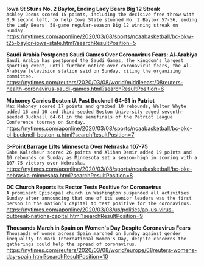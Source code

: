 **Iowa St Stuns No. 2 Baylor, Ending Lady Bears Big 12 Streak**\
`Ashley Joens scored 15 points, including the decisive free throw with 0.9 second left, to help Iowa State stunned No. 2 Baylor 57-56, ending the Lady Bears' 58-game regular-season Big 12 winning streak on Sunday.`\
https://nytimes.com/aponline/2020/03/08/sports/ncaabasketball/bc-bkw-t25-baylor-iowa-state.html?searchResultPosition=5

**Saudi Arabia Postpones Saudi Games Over Coronavirus Fears: Al-Arabiya**\
`Saudi Arabia has postponed the Saudi Games, the kingdom's largest sporting event, until further notice over coronavirus fears, the Al-Arabiya television station said on Sunday, citing the organizing committee.  `\
https://nytimes.com/reuters/2020/03/08/world/middleeast/08reuters-health-coronavirus-saudi-games.html?searchResultPosition=6

**Mahoney Carries Boston U. Past Bucknell 64-61 in Patriot**\
`Max Mahoney scored 17 points and grabbed 10 rebounds, Walter Whyte added 16 and 10 and third-seeded Boston University edged seventh-seeded Bucknell 64-61 in the semifinals of the Patriot League Conference tourney on Sunday. `\
https://nytimes.com/aponline/2020/03/08/sports/ncaabasketball/bc-bkc-pl-bucknell-boston-u.html?searchResultPosition=7

**3-Point Barrage Lifts Minnesota Over Nebraska 107-75**\
`Gabe Kalscheur scored 26 points and Alihan Demir added 19 points and 10 rebounds on Sunday as Minnesota set a season-high in scoring with a 107-75 victory over Nebraska.`\
https://nytimes.com/aponline/2020/03/08/sports/ncaabasketball/bc-bkc-nebraska-minnesota.html?searchResultPosition=8

**DC Church Reports Its Rector Tests Positive for Coronavirus**\
`A prominent Episcopal church in Washington suspended all activities Sunday after announcing that one of its senior leaders was the first person in the nation’s capital to test positive for the coronavirus. `\
https://nytimes.com/aponline/2020/03/08/us/politics/ap-us-virus-outbreak-nations-capital.html?searchResultPosition=9

**Thousands March in Spain on Women's Day Despite Coronavirus Fears**\
`Thousands of women across Spain marched on Sunday against gender inequality to mark International Women's Day, despite concerns the gatherings could help the spread of coronavirus.`\
https://nytimes.com/reuters/2020/03/08/world/europe/08reuters-womens-day-spain.html?searchResultPosition=10

